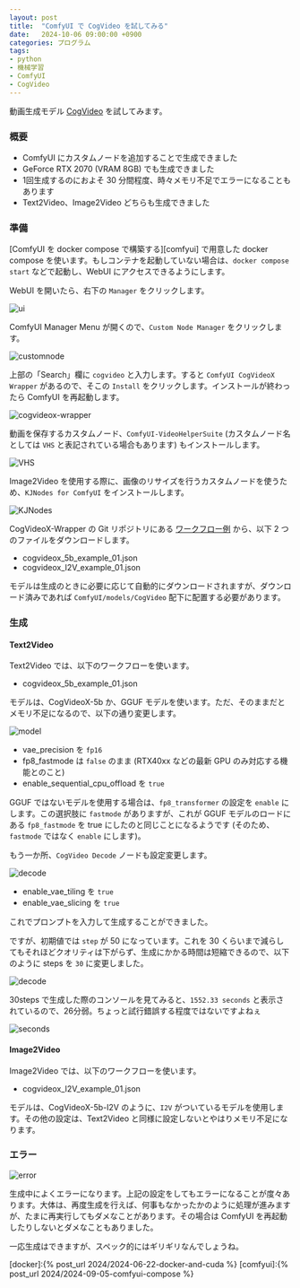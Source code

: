```yaml
---
layout: post
title:  "ComfyUI で CogVideo を試してみる"
date:   2024-10-06 09:00:00 +0900
categories: プログラム
tags:
- python
- 機械学習
- ComfyUI
- CogVideo
---
```

動画生成モデル [CogVideo][cogvideo] を試してみます。

### 概要
* ComfyUI にカスタムノードを追加することで生成できました
* GeForce RTX 2070 (VRAM 8GB) でも生成できました
* 1回生成するのにおよそ 30 分間程度、時々メモリ不足でエラーになることもあります
* Text2Video、Image2Video どちらも生成できました

### 準備
[ComfyUI を docker compose で構築する][comfyui] で用意した docker compose を使います。もしコンテナを起動していない場合は、`docker compose start` などで起動し、WebUI にアクセスできるようにします。

WebUI を開いたら、右下の `Manager` をクリックします。

![ui][img-1]

ComfyUI Manager Menu が開くので、`Custom Node Manager` をクリックします。

![customnode][img-2]

上部の「Search」欄に `cogvideo` と入力します。すると `ComfyUI CogVideoX Wrapper` があるので、そこの `Install` をクリックします。インストールが終わったら ComfyUI を再起動します。

![cogvideox-wrapper][img1]

動画を保存するカスタムノード、`ComfyUI-VideoHelperSuite` (カスタムノード名としては `VHS` と表記されている場合もあります) もインストールします。

![VHS][img2]

Image2Video を使用する際に、画像のリサイズを行うカスタムノードを使うため、`KJNodes for ComfyUI` をインストールします。

![KJNodes][img3]

CogVideoX-Wrapper の Git リポジトリにある [ワークフロー例][example] から、以下 2 つのファイルをダウンロードします。

* cogvideox_5b_example_01.json
* cogvideox_I2V_example_01.json

モデルは生成のときに必要に応じて自動的にダウンロードされますが、ダウンロード済みであれば `ComfyUI/models/CogVideo` 配下に配置する必要があります。

### 生成
#### Text2Video
Text2Video では、以下のワークフローを使います。

* cogvideox_5b_example_01.json

モデルは、CogVideoX-5b か、GGUF モデルを使います。ただ、そのままだとメモリ不足になるので、以下の通り変更します。

![model][img4]

* vae_precision を `fp16`
* fp8_fastmode は `false` のまま (RTX40xx などの最新 GPU のみ対応する機能とのこと)
* enable_sequential_cpu_offload を `true`

GGUF ではないモデルを使用する場合は、`fp8_transformer` の設定を `enable` にします。この選択肢に `fastmode` がありますが、これが GGUF モデルのロードにある `fp8_fastmode` を true にしたのと同じことになるようです (そのため、`fastmode` ではなく `enable` にします)。

もう一か所、`CogVideo Decode` ノードも設定変更します。

![decode][img5]

* enable_vae_tiling を `true`
* enable_vae_slicing を `true`

これでプロンプトを入力して生成することができました。

ですが、初期値では `step` が 50 になっています。これを 30 くらいまで減らしてもそれほどクオリティは下がらず、生成にかかる時間は短縮できるので、以下のように steps を `30` に変更しました。

![decode][img6]

30steps で生成した際のコンソールを見てみると、`1552.33 seconds` と表示されているので、26分弱。ちょっと試行錯誤する程度ではないですよねぇ

![seconds][img7]


#### Image2Video
Image2Video では、以下のワークフローを使います。

* cogvideox_I2V_example_01.json

モデルは、CogVideoX-5b-I2V のように、`I2V` がついているモデルを使用します。その他の設定は、Text2Video と同様に設定しないとやはりメモリ不足になります。

### エラー
![error][img8]

生成中によくエラーになります。上記の設定をしてもエラーになることが度々あります。大体は、再度生成を行えば、何事もなかったかのように処理が進みますが、たまに再実行してもダメなことがあります。その場合は ComfyUI を再起動したりしないとダメなこともありました。

一応生成はできますが、スペック的にはギリギリなんでしょうね。



[cogvideo]:https://github.com/THUDM/CogVideo/
[example]:https://github.com/kijai/ComfyUI-CogVideoXWrapper/tree/main/examples

[docker]:{% post_url 2024/2024-06-22-docker-and-cuda %}
[comfyui]:{% post_url 2024/2024-09-05-comfyui-compose %}

[img-1]:/assets/images/2024/06/ss-20240620-02.png
[img-2]:/assets/images/2024/07/ss-20240714-01.png

[img1]:/assets/images/2024/10/ss-20241006-01.png
[img2]:/assets/images/2024/10/ss-20241006-02.png
[img3]:/assets/images/2024/10/ss-20241006-03.png
[img4]:/assets/images/2024/10/ss-20241006-04.png
[img5]:/assets/images/2024/10/ss-20241006-05.png
[img6]:/assets/images/2024/10/ss-20241006-06.png
[img7]:/assets/images/2024/10/ss-20241006-07.png
[img8]:/assets/images/2024/10/ss-20241006-08.png
